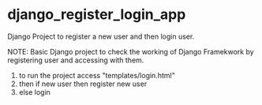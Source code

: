 # django_register_login_app
Django Project to register a new user and then login user.

NOTE: Basic Django project to check the working of Django Framekwork by registering user and accessing with them.

1. to run the project access "templates/login.html"
2. then if new user then  register new user
3. else login
